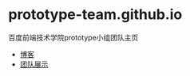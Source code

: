 # prototype-team.github.io
百度前端技术学院prototype小组团队主页

* [博客](blog)
* [团队展示](https://prototype-team.github.io/)
